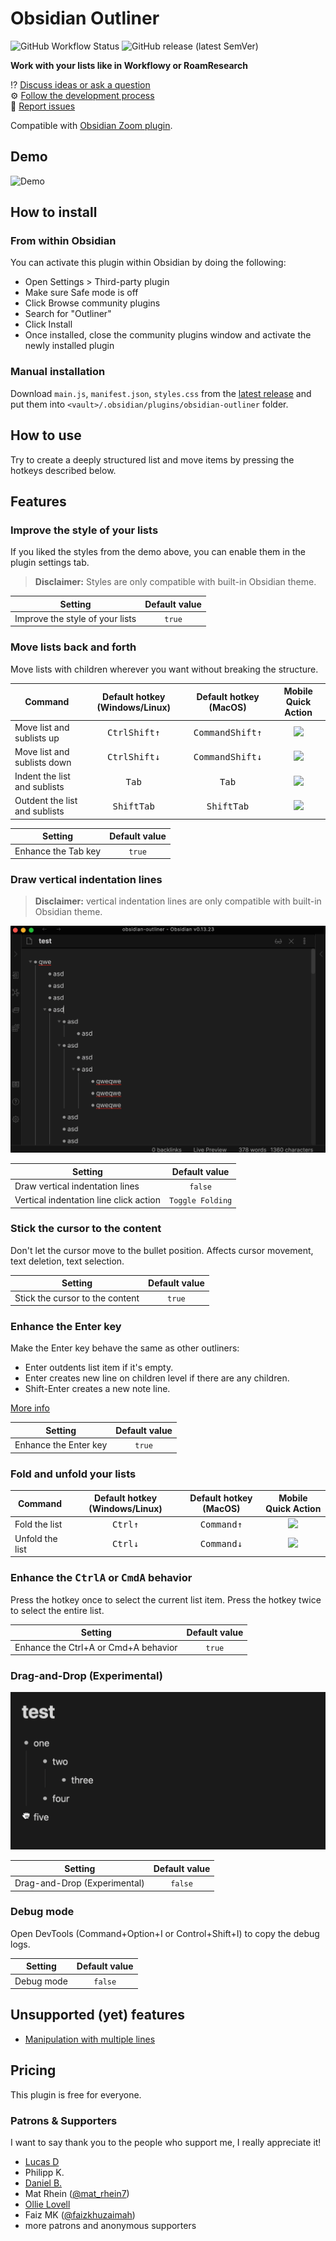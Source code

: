 # Obsidian Outliner

![GitHub Workflow Status](https://img.shields.io/github/actions/workflow/status/vslinko/obsidian-outliner/release.yml?style=for-the-badge)
![GitHub release (latest SemVer)](https://img.shields.io/github/v/release/vslinko/obsidian-outliner?style=for-the-badge&sort=semver)

**Work with your lists like in Workflowy or RoamResearch**

⁉️ [Discuss ideas or ask a question](https://github.com/vslinko/obsidian-outliner/discussions)<br>
⚙️ [Follow the development process](https://github.com/users/vslinko/projects/3/views/1)<br>
🐛 [Report issues](https://github.com/vslinko/obsidian-outliner/issues)

Compatible with [Obsidian Zoom plugin](https://github.com/vslinko/obsidian-zoom).

## Demo

![Demo](https://raw.githubusercontent.com/vslinko/obsidian-outliner/main/demo.gif)

## How to install

### From within Obsidian

You can activate this plugin within Obsidian by doing the following:

- Open Settings > Third-party plugin
- Make sure Safe mode is off
- Click Browse community plugins
- Search for "Outliner"
- Click Install
- Once installed, close the community plugins window and activate the newly installed plugin

### Manual installation

Download `main.js`, `manifest.json`, `styles.css` from the [latest release](https://github.com/vslinko/obsidian-outliner/releases/latest) and put them into `<vault>/.obsidian/plugins/obsidian-outliner` folder.

## How to use

Try to create a deeply structured list and move items by pressing the hotkeys described below.

## Features

### Improve the style of your lists

If you liked the styles from the demo above, you can enable them in the plugin settings tab.

> **Disclaimer:** Styles are only compatible with built-in Obsidian theme.

| Setting                         | Default value |
|---------------------------------|:-------------:|
| Improve the style of your lists |    `true`     |

### Move lists back and forth

Move lists with children wherever you want without breaking the structure.

| Command                       |       Default hotkey (Windows/Linux)        |             Default hotkey (MacOS)             |                                    Mobile Quick Action                                    |
|-------------------------------|:-------------------------------------------:|:----------------------------------------------:|:-----------------------------------------------------------------------------------------:|
| Move list and sublists up     | <kbd>Ctrl</kbd><kbd>Shift</kbd><kbd>↑</kbd> | <kbd>Command</kbd><kbd>Shift</kbd><kbd>↑</kbd> |  ![](https://raw.githubusercontent.com/vslinko/obsidian-outliner/main/icons/move-up.png)  |
| Move list and sublists down   | <kbd>Ctrl</kbd><kbd>Shift</kbd><kbd>↓</kbd> | <kbd>Command</kbd><kbd>Shift</kbd><kbd>↓</kbd> | ![](https://raw.githubusercontent.com/vslinko/obsidian-outliner/main/icons/move-down.png) |
| Indent the list and sublists  |               <kbd>Tab</kbd>                |                 <kbd>Tab</kbd>                 |  ![](https://raw.githubusercontent.com/vslinko/obsidian-outliner/main/icons/indent.png)   |
| Outdent the list and sublists |       <kbd>Shift</kbd><kbd>Tab</kbd>        |         <kbd>Shift</kbd><kbd>Tab</kbd>         |  ![](https://raw.githubusercontent.com/vslinko/obsidian-outliner/main/icons/outdent.png)  |

| Setting             | Default value |
|---------------------|:-------------:|
| Enhance the Tab key |    `true`     |

### Draw vertical indentation lines

> **Disclaimer:** vertical indentation lines are only compatible with built-in Obsidian theme.

![Demo of vertical indentation lines](https://raw.githubusercontent.com/vslinko/obsidian-outliner/main/demo2.gif)

| Setting                                |  Default value   |
|----------------------------------------|:----------------:|
| Draw vertical indentation lines        |     `false`      |
| Vertical indentation line click action | `Toggle Folding` |

### Stick the cursor to the content

Don't let the cursor move to the bullet position. Affects cursor movement, text deletion, text selection.

| Setting                         | Default value |
|---------------------------------|:-------------:|
| Stick the cursor to the content |    `true`     |

### Enhance the Enter key

Make the Enter key behave the same as other outliners:

- Enter outdents list item if it's empty.
- Enter creates new line on children level if there are any children.
- Shift-Enter creates a new note line.

[More info](https://github.com/vslinko/obsidian-outliner/discussions/98#discussioncomment-649514)

| Setting               | Default value |
|-----------------------|:-------------:|
| Enhance the Enter key |    `true`     |

### Fold and unfold your lists

| Command         | Default hotkey (Windows/Linux) |     Default hotkey (MacOS)     |                                  Mobile Quick Action                                   |
|-----------------|:------------------------------:|:------------------------------:|:--------------------------------------------------------------------------------------:|
| Fold the list   |  <kbd>Ctrl</kbd><kbd>↑</kbd>   | <kbd>Command</kbd><kbd>↑</kbd> |  ![](https://raw.githubusercontent.com/vslinko/obsidian-outliner/main/icons/fold.png)  |
| Unfold the list |  <kbd>Ctrl</kbd><kbd>↓</kbd>   | <kbd>Command</kbd><kbd>↓</kbd> | ![](https://raw.githubusercontent.com/vslinko/obsidian-outliner/main/icons/unfold.png) |

### Enhance the <kbd>Ctrl</kbd><kbd>A</kbd> or <kbd>Cmd</kbd><kbd>A</kbd> behavior

Press the hotkey once to select the current list item. Press the hotkey twice to select the entire list.

| Setting                              | Default value |
|--------------------------------------|:-------------:|
| Enhance the Ctrl+A or Cmd+A behavior |    `true`     |

### Drag-and-Drop (Experimental)

![Demo of Drag-and-Drop](https://raw.githubusercontent.com/vslinko/obsidian-outliner/main/demo3.gif)

| Setting                      | Default value |
|------------------------------|:-------------:|
| Drag-and-Drop (Experimental) |    `false`    |

### Debug mode

Open DevTools (Command+Option+I or Control+Shift+I) to copy the debug logs.

| Setting    | Default value |
|------------|:-------------:|
| Debug mode |    `false`    |

## Unsupported (yet) features

- [Manipulation with multiple lines](https://github.com/vslinko/obsidian-outliner/issues/3)

## Pricing

This plugin is free for everyone.

### Patrons & Supporters

I want to say thank you to the people who support me, I really appreciate it!

- [Lucas D](https://twitter.com/lucasdreier)
- Philipp K.
- [Daniel B.](https://github.com/danieltomasz)
- Mat Rhein ([@mat_rhein7](http://twitter.com/mat_rhein7))
- [Ollie Lovell](https://www.ollielovell.com/)
- Faiz MK ([@faizkhuzaimah](https://twitter.com/faizkhuzaimah))
- more patrons and anonymous supporters
